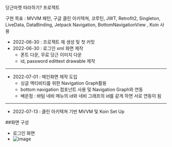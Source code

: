 당근마켓 따라하기? 프로젝트

구현 목표 : MVVM 패턴, 구글 클린 아키텍쳐, 코루틴, JWT, Retrofit2, Singleton, LiveData, DataBinding, Jetpack Navigation, BottomNavigationView , Koin 사용

- 2022-06-30 : 프로젝트 재 생성 및 첫 커밋
- 2022-06-30 : 로그인 xml 화면 제작
  - 폰트 다운, 무료 당근 이미지 다운
  - id, password edittext drawable 제작 
---
- 2022-07-01 : 메인화면 제작 도입
  - 싱글 액티비티를 위한 Navigation Graph활용
  - bottom navigation 컴포넌트 사용 및 Navigation Graph와 연동
  - 배운점 : 바텀 네비 메뉴의 id와 네비 그래프의 id를 같게 하면 서로 연동이 됨
---
- 2022-07-13 : 클린 아키텍쳐 기반 MVVM 및 Koin Set Up



##화면 구성

- 로그인 화면
- ![image](https://user-images.githubusercontent.com/68932465/176664428-3d4d9a9d-d4ef-4205-9ecf-3c7d12b87732.png)

